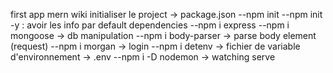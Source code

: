 first app mern 
wiki
initialiser le project -> package.json
--npm init 
--npm init -y : avoir les info par default 
dependencies 
--npm i express
--npm i mongoose -> db manipulation 
--npm i body-parser -> parse body element (request)
--npm i morgan -> login 
--npm i detenv -> fichier de variable d'environnement -> .env 
--npm i -D nodemon  ->  watching serve 



